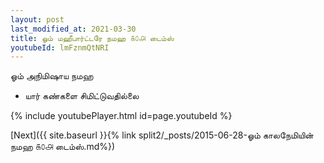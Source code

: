 ```yaml
---
layout: post
last_modified_at: 2021-03-30
title: ஓம் மஹீபார்ட்டரே நமஹ ௧௦௮ டைம்ஸ்
youtubeId: lmFznmQtNRI
---
```

 
 
 ஓம் அநிமிஷாய நமஹ  
 
 -  யார் கண்களை சிமிட்டுவதில்லை 
 
  
 
  
 
 
 
 
 
 


{% include youtubePlayer.html id=page.youtubeId %}
 
[Next]({{ site.baseurl }}{% link  split2/_posts/2015-06-28-ஓம் காலநேமியின் நமஹ ௧௦௮ டைம்ஸ்.md%})
 

